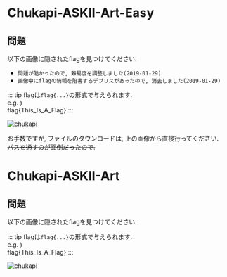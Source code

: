 # Chukapi-ASKII-Art-Easy
## 問題
以下の画像に隠されたflagを見つけてください.  

 - `問題が酷かったので, 難易度を調整しました(2019-01-29)`
 - `画像中にflagの情報を阻害するデブリスがあったので, 消去しました(2019-01-29)`

::: tip
flagは`flag{...}`の形式で与えられます.  
e.g. )  
flag{This_Is_A_Flag}
:::

![chukapi](./assets/img/chukapi_easy.png)

お手数ですが, ファイルのダウンロードは, 上の画像から直接行ってください.  
<s>パスを通すのが面倒だったので.</s>

# Chukapi-ASKII-Art
## 問題
以下の画像に隠されたflagを見つけてください.

::: tip
flagは`flag{...}`の形式で与えられます.  
e.g. )  
flag{This_Is_A_Flag}
:::

![chukapi](./assets/img/chukapi.png)
